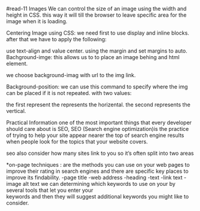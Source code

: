 #read-11
Images
We can control the size of an image using the width and height in CSS. this way it will till the browser to leave 
specific area for the image when it is loading.

Centering Image using CSS:
we need first to use display and inline blocks. after that we have to apply the following:

use text-align and value center.
using the margin and set margins to auto.
Bachground-imge:
this allows us to to place an image behing and html element.

we choose background-imag with url to the img link.

Background-position:
we can use this command to specify where the img can be placed if it is not repeated. with two values:

the first represent the represents the horizental.
the second represents the vertical.


Practical Information
one of the most important things that every developer should care about is SEO, SEO (Search engine optimization)is the practice of 
trying to help your site appear nearer the top of search engine results when people look for the topics that your website covers.

seo also consider how many sites link to you so it’s often split into two areas

*on-page techniques : are the methods you can use on your web pages to improve their rating in search engines and there are specific 
key places to improve its findability.
-page title
-web address
-heading
-text
-link text
-image alt text we can determining which keywords to use on your by several tools that let you enter your 	
keywords and then they will suggest additional keywords you might like to consider.